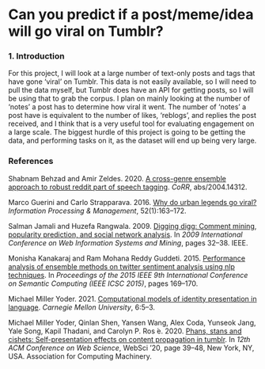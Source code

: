 # Can you predict if a post/meme/idea will go viral on Tumblr?

<!-- ### Abstract -->

### 1. Introduction

For this project, I will look at a large number of text-only posts and tags that have gone ‘viral’ on Tumblr.
This data is not easily available, so I will need to pull the data myself, 
but Tumblr does have an API for getting posts, so I will be using that to grab the corpus.
I plan on mainly looking at the number of ‘notes’ a post has to determine how viral it went. 
The number of ‘notes’ a post have is equivalent to the number of likes, ‘reblogs’, and replies the post received, 
and I think that is a very useful tool for evaluating engagement on a large scale. 
The biggest hurdle of this project is going to be getting the data, 
and performing tasks on it, as the dataset will end up being very large.

### References 

Shabnam Behzad and Amir Zeldes. 2020.
[A cross-genre ensemble approach to robust reddit part of speech tagging](https://arxiv.org/abs/2004.14312).
*CoRR*, abs/2004.14312.

Marco Guerini and Carlo Strapparava. 2016. 
[Why do urban legends go viral?](https://doi.org/10.1016/j.ipm.2015.05.003)
*Information Processing & Management*, 52(1):163–172.

Salman Jamali and Huzefa Rangwala. 2009. 
[Digging digg: Comment mining, popularity prediction, and social network analysis](https://doi.org/10.1109/WISM.2009.15).
In *2009 International Conference on Web Information Systems and Mining*, pages 32–38. IEEE.

Monisha Kanakaraj and Ram Mohana Reddy Guddeti. 2015. 
[Performance analysis of ensemble methods on twitter sentiment analysis using nlp techniques](https://doi.org/10.1109/ICOSC.2015.7050801).
In *Proceedings of the 2015 IEEE 9th International Conference on Semantic Computing (IEEE ICSC 2015)*, pages 169–170.

Michael Miller Yoder. 2021.
[Computational models of identity presentation in language](https://www.lti.cs.cmu.edu/sites/default/files/yoder%2C%20michael%20-%20Thesis.pdf).
*Carnegie Mellon University*, 6:5–3.

Michael Miller Yoder, Qinlan Shen, Yansen Wang, Alex Coda, Yunseok Jang, Yale Song, Kapil Thadani, and Carolyn P. Ros  ́e. 2020. 
[Phans, stans and cishets: Self-presentation effects on content propagation in tumblr](https://doi.org/10.1145/3394231.3397893).
In *12th ACM Conference on Web Science*, WebSci ’20, page 39–48, New York, NY, USA. Association for Computing Machinery.

